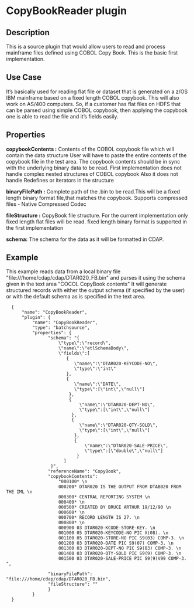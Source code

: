 # CopyBookReader plugin


Description
-----------
This is a source plugin that would allow users to read and process mainframe files defined using COBOL Copy Book.
This is the basic first implementation.

Use Case
--------

It’s basically used for reading flat file or dataset that is generated on a z/OS IBM mainframe based on a fixed length
COBOL copybook. This will also work on AS/400 computers.
So, if a customer has flat files on HDFS that can be parsed using simple COBOL copybook, then applying the copybook
one is able to read the file and it’s fields easily.


Properties
----------

**copybookContents :** Contents of the COBOL copybook file which will contain the data structure
User will have to paste the entire contents of the copybook file in the test area.
The copybook contents should be in sync with the underlying binary data to be read.
First implementation does not handle complex nested structures of COBOL copybook
Also it does not handle Redefines or iterators in the structure

**binaryFilePath   :** Complete path of the .bin to be read.This will be a fixed length binary format file,that
matches the copybook.
Supports compressed files - Native Compressed Codec

**fileStructure    :** CopyBook file structure. For the current implementation only fixed length flat files
will be read.
fixed length binary format is supported in the first implementation

**schema:** The schema for the data as it will be formatted in CDAP.


Example
-------

This example reads data from a local binary file "file:///home/cdap/cdap/DTAR020_FB.bin"  and parses it using the schema given in the text area "COCOL CopyBook contents"
It will generate structured records with either the output schema (if specified by the user) or with the default schema as is specified in the text area.

      {
          "name": "CopyBookReader",
          "plugin": {
              "name": "CopyBookReader",
              "type": "batchsource",
              "properties": {
                    "schema": "{
                        \"type\":\"record\",
                        \"name\":\"etlSchemaBody\",
                        \"fields\":[
                           {
                              \"name\":\"DTAR020-KEYCODE-NO\",
                              \"type\":\"int\"
                           },
                           {
                              \"name\":\"DATE\",
                              \"type\":[\"int\",\"null\"]
                            },
                            {
                                \"name\":\"DTAR020-DEPT-NO\",
                                \"type\":[\"int\",\"null\"]
                             },
                             {
                                \"name\":\"DTAR020-QTY-SOLD\",
                                \"type\":[\"int\",\"null\"]
                              },
                              {
                                  \"name\":\"DTAR020-SALE-PRICE\",
                                  \"type\":[\"double\",\"null\"]
                               }
                          ]
                     }",
                    "referenceName": "CopyBook",
                    "copybookContents":
                        "000100* \n
                        000200* DTAR020 IS THE OUTPUT FROM DTAB020 FROM THE IML \n
                        000300* CENTRAL REPORTING SYSTEM \n
                        000400* \n
                        000500* CREATED BY BRUCE ARTHUR 19/12/90 \n
                        000600* \n
                        000700* RECORD LENGTH IS 27. \n
                        000800* \n
                        000900 03 DTAR020-KCODE-STORE-KEY. \n
                        001000 05 DTAR020-KEYCODE-NO PIC X(08). \n
                        001100 05 DTAR020-STORE-NO PIC S9(03) COMP-3. \n
                        001200 03 DTAR020-DATE PIC S9(07) COMP-3. \n
                        001300 03 DTAR020-DEPT-NO PIC S9(03) COMP-3. \n
                        001400 03 DTAR020-QTY-SOLD PIC S9(9) COMP-3. \n
                        001500 03 DTAR020-SALE-PRICE PIC S9(9)V99 COMP-3. ",

                    "binaryFilePath": "file:///home/cdap/cdap/DTAR020_FB.bin",
                    "fileStructure": ""
                    }
              }
      }


